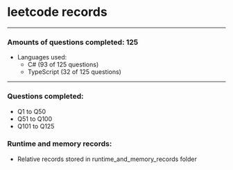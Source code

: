 # leetcode records
-----
### Amounts of questions completed: 125
- Languages used:
  - C# (93 of 125 questions)
  - TypeScript (32 of 125 questions)
-----
### Questions completed:
- Q1 to Q50
- Q51 to Q100
- Q101 to Q125
### Runtime and memory records:
- Relative records stored in runtime_and_memory_records folder